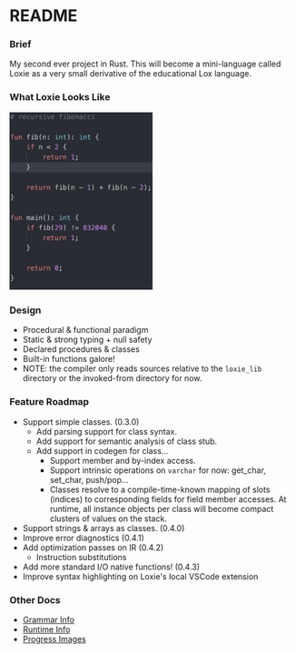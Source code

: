 # README

### Brief
My second ever project in Rust. This will become a mini-language called Loxie as a very small derivative of the educational Lox language.

### What Loxie Looks Like
<img src="./docs/assets/Loxie_Lang_Highlight_1.png" width="50%" alt="fibonacci program">

### Design
 - Procedural & functional paradigm
 - Static & strong typing + null safety
 - Declared procedures & classes
 - Built-in functions galore!
 - NOTE: the compiler only reads sources relative to the `loxie_lib` directory or the invoked-from directory for now.

### Feature Roadmap
 - Support simple classes. (0.3.0)
   - Add parsing support for class syntax.
   - Add support for semantic analysis of class stub.
   - Add support in codegen for class...
      - Support member and by-index access.
      - Support intrinsic operations on `varchar` for now: get_char, set_char, push/pop...
      - Classes resolve to a compile-time-known mapping of slots (indices) to corresponding fields for field member accesses. At runtime, all instance objects per class will become compact clusters of values on the stack.
 - Support strings & arrays as classes. (0.4.0)
 - Improve error diagnostics (0.4.1)
 - Add optimization passes on IR (0.4.2)
    - Instruction substitutions
 - Add more standard I/O native functions! (0.4.3)
 - Improve syntax highlighting on Loxie's local VSCode extension

### Other Docs
 - [Grammar Info](./docs/Grammar.md)
 - [Runtime Info](./docs/Runtime.md)
 - [Progress Images](./docs/Progress.md)
